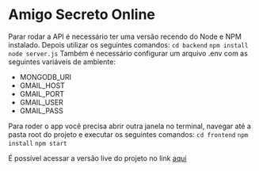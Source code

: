 # Amigo Secreto Online

Parar rodar a API é necessário ter uma versão recendo do Node e NPM instalado. Depois utilizar os seguintes comandos:
`cd backend`
`npm install`
`node server.js`
Também é necessário configurar um arquivo .env com as seguintes variáveis de ambiente:

- MONGODB_URI
- GMAIL_HOST
- GMAIL_PORT
- GMAIL_USER
- GMAIL_PASS

Para roder o app você precisa abrir outra janela no terminal, navegar até a pasta root do projeto e executar os seguintes comandos:
`cd frontend`
`npm install`
`npm start`

É possível acessar a versão live do projeto no link [aqui](https://rest-countries-bnrosa.netlify.app/)